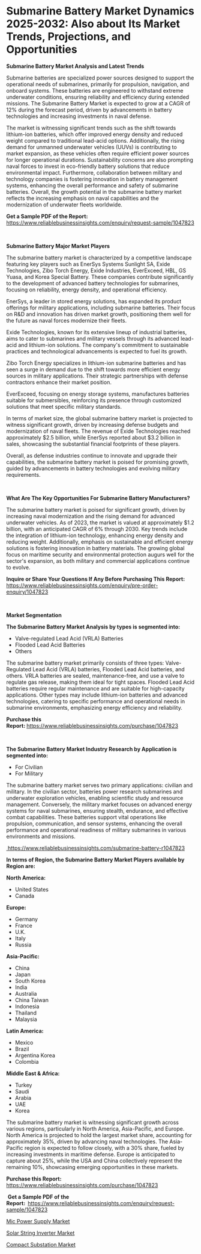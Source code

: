<p><h1>Submarine Battery Market Dynamics 2025-2032: Also about Its Market Trends, Projections, and Opportunities</h1></p><p><strong>Submarine Battery Market Analysis and Latest Trends</strong></p>
<p><p>Submarine batteries are specialized power sources designed to support the operational needs of submarines, primarily for propulsion, navigation, and onboard systems. These batteries are engineered to withstand extreme underwater conditions, ensuring reliability and efficiency during extended missions. The Submarine Battery Market is expected to grow at a CAGR of 12% during the forecast period, driven by advancements in battery technologies and increasing investments in naval defense.</p><p>The market is witnessing significant trends such as the shift towards lithium-ion batteries, which offer improved energy density and reduced weight compared to traditional lead-acid options. Additionally, the rising demand for unmanned underwater vehicles (UUVs) is contributing to market expansion, as these vehicles often require efficient power sources for longer operational durations. Sustainability concerns are also prompting naval forces to invest in eco-friendly battery solutions that reduce environmental impact. Furthermore, collaboration between military and technology companies is fostering innovation in battery management systems, enhancing the overall performance and safety of submarine batteries. Overall, the growth potential in the submarine battery market reflects the increasing emphasis on naval capabilities and the modernization of underwater fleets worldwide.</p></p>
<p><strong>Get a Sample PDF of the Report:&nbsp;</strong> <a href="https://www.reliablebusinessinsights.com/enquiry/request-sample/1047823?utm_campaign=96&utm_medium=2&utm_source=Github&utm_content=ia&utm_term=13022025&utm_id=submarine-battery">https://www.reliablebusinessinsights.com/enquiry/request-sample/1047823</a></p>
<p>&nbsp;</p>
<p><strong>Submarine Battery Major Market Players</strong></p>
<p><p>The submarine battery market is characterized by a competitive landscape featuring key players such as EnerSys Systems Sunlight SA, Exide Technologies, Zibo Torch Energy, Exide Industries, EverExceed, HBL, GS Yuasa, and Korea Special Battery. These companies contribute significantly to the development of advanced battery technologies for submarines, focusing on reliability, energy density, and operational efficiency.</p><p>EnerSys, a leader in stored energy solutions, has expanded its product offerings for military applications, including submarine batteries. Their focus on R&D and innovation has driven market growth, positioning them well for the future as naval forces modernize their fleets.</p><p>Exide Technologies, known for its extensive lineup of industrial batteries, aims to cater to submarines and military vessels through its advanced lead-acid and lithium-ion solutions. The company's commitment to sustainable practices and technological advancements is expected to fuel its growth.</p><p>Zibo Torch Energy specializes in lithium-ion submarine batteries and has seen a surge in demand due to the shift towards more efficient energy sources in military applications. Their strategic partnerships with defense contractors enhance their market position.</p><p>EverExceed, focusing on energy storage systems, manufactures batteries suitable for submersibles, reinforcing its presence through customized solutions that meet specific military standards.</p><p>In terms of market size, the global submarine battery market is projected to witness significant growth, driven by increasing defense budgets and modernization of naval fleets. The revenue of Exide Technologies reached approximately $2.5 billion, while EnerSys reported about $3.2 billion in sales, showcasing the substantial financial footprints of these players. </p><p>Overall, as defense industries continue to innovate and upgrade their capabilities, the submarine battery market is poised for promising growth, guided by advancements in battery technologies and evolving military requirements.</p></p>
<p>&nbsp;</p>
<p><strong>What Are The Key Opportunities For Submarine Battery Manufacturers?</strong></p>
<p><p>The submarine battery market is poised for significant growth, driven by increasing naval modernization and the rising demand for advanced underwater vehicles. As of 2023, the market is valued at approximately $1.2 billion, with an anticipated CAGR of 6% through 2030. Key trends include the integration of lithium-ion technology, enhancing energy density and reducing weight. Additionally, emphasis on sustainable and efficient energy solutions is fostering innovation in battery materials. The growing global focus on maritime security and environmental protection augurs well for the sector's expansion, as both military and commercial applications continue to evolve.</p></p>
<p><strong>Inquire or Share Your Questions If Any Before Purchasing This Report:</strong> <a href="https://www.reliablebusinessinsights.com/enquiry/pre-order-enquiry/1047823?utm_campaign=96&utm_medium=2&utm_source=Github&utm_content=ia&utm_term=13022025&utm_id=submarine-battery">https://www.reliablebusinessinsights.com/enquiry/pre-order-enquiry/1047823</a></p>
<p>&nbsp;</p>
<p><strong>Market Segmentation</strong></p>
<p><strong>The Submarine Battery Market Analysis by types is segmented into:</strong></p>
<p><ul><li>Valve-regulated Lead Acid (VRLA) Batteries</li><li>Flooded Lead Acid Batteries</li><li>Others</li></ul></p>
<p><p>The submarine battery market primarily consists of three types: Valve-Regulated Lead Acid (VRLA) batteries, Flooded Lead Acid batteries, and others. VRLA batteries are sealed, maintenance-free, and use a valve to regulate gas release, making them ideal for tight spaces. Flooded Lead Acid batteries require regular maintenance and are suitable for high-capacity applications. Other types may include lithium-ion batteries and advanced technologies, catering to specific performance and operational needs in submarine environments, emphasizing energy efficiency and reliability.</p></p>
<p><strong>Purchase this Report:&nbsp;</strong><a href="https://www.reliablebusinessinsights.com/purchase/1047823?utm_campaign=96&utm_medium=2&utm_source=Github&utm_content=ia&utm_term=13022025&utm_id=submarine-battery">https://www.reliablebusinessinsights.com/purchase/1047823</a></p>
<p>&nbsp;</p>
<p><strong>The Submarine Battery Market Industry Research by Application is segmented into:</strong></p>
<p><ul><li>For Civilian</li><li>For Military</li></ul></p>
<p><p>The submarine battery market serves two primary applications: civilian and military. In the civilian sector, batteries power research submarines and underwater exploration vehicles, enabling scientific study and resource management. Conversely, the military market focuses on advanced energy systems for naval submarines, ensuring stealth, endurance, and effective combat capabilities. These batteries support vital operations like propulsion, communication, and sensor systems, enhancing the overall performance and operational readiness of military submarines in various environments and missions.</p></p>
<p><a href="https://www.reliablebusinessinsights.com/submarine-battery-r1047823?utm_campaign=96&utm_medium=2&utm_source=Github&utm_content=ia&utm_term=13022025&utm_id=submarine-battery">&nbsp;https://www.reliablebusinessinsights.com/submarine-battery-r1047823</a></p>
<p><strong>In terms of Region, the Submarine Battery Market Players available by Region are:</strong></p>
<p>
    <p> <strong> North America: </strong>
        <ul>
            <li>United States</li>
            <li>Canada</li>
        </ul>
        </p> 
    <p> <strong> Europe: </strong>
        <ul>
            <li>Germany</li>
            <li>France</li>
            <li>U.K.</li>
            <li>Italy</li>
            <li>Russia</li>
        </ul>
        </p> 
    <p> <strong> Asia-Pacific: </strong>
        <ul>
            <li>China</li>
            <li>Japan</li>
            <li>South Korea</li>
            <li>India</li>
            <li>Australia</li>
            <li>China Taiwan</li>
            <li>Indonesia</li>
            <li>Thailand</li>
            <li>Malaysia</li>
        </ul>
        </p> 
    <p> <strong> Latin America: </strong>
        <ul>
            <li>Mexico</li>
            <li>Brazil</li>
            <li>Argentina Korea</li>
            <li>Colombia</li>
        </ul>
        </p> 
    <p> <strong> Middle East & Africa: </strong>
        <ul>
            <li>Turkey</li>
            <li>Saudi</li>
            <li>Arabia</li>
            <li>UAE</li>
            <li>Korea</li>
        </ul>
    </p>
    </p>
<p><p>The submarine battery market is witnessing significant growth across various regions, particularly in North America, Asia-Pacific, and Europe. North America is projected to hold the largest market share, accounting for approximately 35%, driven by advancing naval technologies. The Asia-Pacific region is expected to follow closely, with a 30% share, fueled by increasing investments in maritime defense. Europe is anticipated to capture about 25%, while the USA and China collectively represent the remaining 10%, showcasing emerging opportunities in these markets.</p></p>
<p><strong>Purchase this Report: </strong><a href="https://www.reliablebusinessinsights.com/purchase/1047823?utm_campaign=96&utm_medium=2&utm_source=Github&utm_content=ia&utm_term=13022025&utm_id=submarine-battery">https://www.reliablebusinessinsights.com/purchase/1047823</a></p>
<p>&nbsp;<strong>Get a Sample PDF of the Report:&nbsp;&nbsp;</strong><a href="https://www.reliablebusinessinsights.com/enquiry/request-sample/1047823?utm_campaign=96&utm_medium=2&utm_source=Github&utm_content=ia&utm_term=13022025&utm_id=submarine-battery">https://www.reliablebusinessinsights.com/enquiry/request-sample/1047823</a></p>
<p><strong></strong></p>
<p><p><a href="https://github.com/wwwkeltoum/Market-Research-Report-List-5/blob/main/mic-power-supply-market.md?utm_campaign=96&utm_medium=2&utm_source=Github&utm_content=ia&utm_term=13022025&utm_id=submarine-battery">Mic Power Supply Market</a></p><p><a href="https://github.com/jamesgomez337/Market-Research-Report-List-1/blob/main/solar-string-inverter-market.md?utm_campaign=96&utm_medium=2&utm_source=Github&utm_content=ia&utm_term=13022025&utm_id=submarine-battery">Solar String Inverter Market</a></p><p><a href="https://github.com/porstheftyux/Market-Research-Report-List-1/blob/main/compact-substation-market.md?utm_campaign=96&utm_medium=2&utm_source=Github&utm_content=ia&utm_term=13022025&utm_id=submarine-battery">Compact Substation Market</a></p></p>